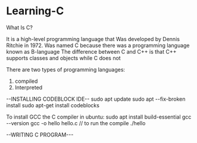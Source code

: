 # Learning-C
What Is C?

It is a high-level programming language that Was developed by Dennis Ritchie in 1972.
Was named C because there was a programming language known as B-language
The difference between C and C++ is that C++ supports classes and objects while C does not

There are two types of programming languages:
1) compiled
2) Interpreted

--INSTALLING CODEBLOCK IDE--
	sudo apt update
	sudo apt --fix-broken install
	sudo apt-get install codeblocks 


To install GCC the C compiler in ubuntu:
	sudo apt install build-essential
	gcc --version
	gcc -o hello hello.c // to run the compile
	./hello


--WRITING C PROGRAM---

